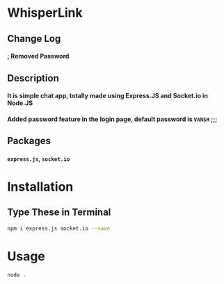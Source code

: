 # WhisperLink

## Change Log

#### ; Removed Password

## Description

#### It is simple chat app, totally made using Express.JS and Socket.io in Node.JS

#### Added password feature in the login page, default password is `VANSH` ;;;

## Packages

#### `express.js`, `socket.io`

# Installation

## **Type These in Terminal**

```bash
npm i express.js socket.io --save
```

# Usage

```bash
node .
``` 
